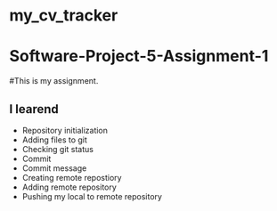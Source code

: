 # my_cv_tracker

# Software-Project-5-Assignment-1

#This is my assignment.
##  I learend
* Repository initialization
* Adding files to git
* Checking git status
* Commit
* Commit message
* Creating remote repostiory
* Adding remote repository
* Pushing my local to remote repository
